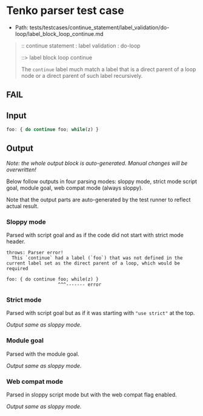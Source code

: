 # Tenko parser test case

- Path: tests/testcases/continue_statement/label_validation/do-loop/label_block_loop_continue.md

> :: continue statement : label validation : do-loop
>
> ::> label block loop continue
>
> The `continue` label much match a label that is a direct parent of a loop node or a direct parent of such label recursively.

## FAIL

## Input

`````js
foo: { do continue foo; while(z) }
`````

## Output

_Note: the whole output block is auto-generated. Manual changes will be overwritten!_

Below follow outputs in four parsing modes: sloppy mode, strict mode script goal, module goal, web compat mode (always sloppy).

Note that the output parts are auto-generated by the test runner to reflect actual result.

### Sloppy mode

Parsed with script goal and as if the code did not start with strict mode header.

`````
throws: Parser error!
  This `continue` had a label (`foo`) that was not defined in the current label set as the direct parent of a loop, which would be required

foo: { do continue foo; while(z) }
                   ^^^------- error
`````

### Strict mode

Parsed with script goal but as if it was starting with `"use strict"` at the top.

_Output same as sloppy mode._

### Module goal

Parsed with the module goal.

_Output same as sloppy mode._

### Web compat mode

Parsed in sloppy script mode but with the web compat flag enabled.

_Output same as sloppy mode._
